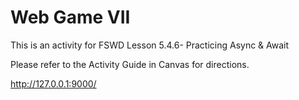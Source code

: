 # Web Game VII

This is an activity for FSWD Lesson 5.4.6- Practicing Async & Await

Please refer to the Activity Guide in Canvas for directions.

http://127.0.0.1:9000/
